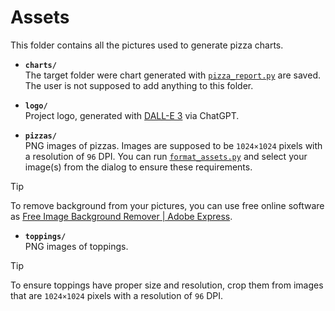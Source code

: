# Assets

This folder contains all the pictures used to generate pizza charts.

* **`charts/`**
<br>The target folder were chart generated with [`pizza_report.py`](../pizza_report.py) are saved. The user is not supposed to add anything to this folder.

* **`logo/`**
<br>Project logo, generated with [DALL-E 3](https://openai.com/index/dall-e-3/) via ChatGPT.

* **`pizzas/`**
<br>PNG images of pizzas. Images are supposed to be `1024×1024` pixels with a resolution of `96` DPI. You can run [`format_assets.py`](./format_assets.py) and select your image(s) from the dialog to ensure these requirements.

> [!TIP]
> To remove background from your pictures, you can use free online software as [Free Image Background Remover | Adobe Express](https://www.adobe.com/express/feature/image/remove-background).

* **`toppings/`**
<br>PNG images of toppings.

> [!TIP]
> To ensure toppings have proper size and resolution, crop them from images that are `1024×1024` pixels with a resolution of `96` DPI.


